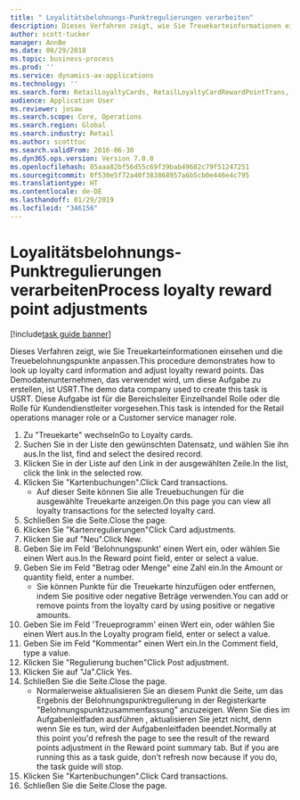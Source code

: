```yaml
---
title: " Loyalitätsbelohnungs-Punktregulierungen verarbeiten"
description: Dieses Verfahren zeigt, wie Sie Treuekarteinformationen einsehen und die Treuebelohnungspunkte anpassen.
author: scott-tucker
manager: AnnBe
ms.date: 08/29/2018
ms.topic: business-process
ms.prod: ''
ms.service: dynamics-ax-applications
ms.technology: ''
ms.search.form: RetailLoyaltyCards, RetailLoyaltyCardRewardPointTrans, RetailLoyaltyCardRewardPointAdjustment, RetailAffiliationLookup
audience: Application User
ms.reviewer: josaw
ms.search.scope: Core, Operations
ms.search.region: Global
ms.search.industry: Retail
ms.author: scotttuc
ms.search.validFrom: 2016-06-30
ms.dyn365.ops.version: Version 7.0.0
ms.openlocfilehash: 85aaa82bf56d55c69f39bab49682c79f51247251
ms.sourcegitcommit: 0f530e5f72a40f383868957a6b5cb0e446e4c795
ms.translationtype: HT
ms.contentlocale: de-DE
ms.lasthandoff: 01/29/2019
ms.locfileid: "346156"
---
```

# <a name="process-loyalty-reward-point-adjustments"></a><span data-ttu-id="5e0cd-103"> Loyalitätsbelohnungs-Punktregulierungen verarbeiten</span><span class="sxs-lookup"><span data-stu-id="5e0cd-103">Process loyalty reward point adjustments</span></span>

[!include[task guide banner](../includes/task-guide-banner.md)]

<span data-ttu-id="5e0cd-104">Dieses Verfahren zeigt, wie Sie Treuekarteinformationen einsehen und die Treuebelohnungspunkte anpassen.</span><span class="sxs-lookup"><span data-stu-id="5e0cd-104">This procedure demonstrates how to look up loyalty card information and adjust loyalty reward points.</span></span> <span data-ttu-id="5e0cd-105">Das Demodatenunternehmen, das verwendet wird, um diese Aufgabe zu erstellen, ist USRT.</span><span class="sxs-lookup"><span data-stu-id="5e0cd-105">The demo data company used to create this task is USRT.</span></span> <span data-ttu-id="5e0cd-106">Diese Aufgabe ist für die Bereichsleiter Einzelhandel Rolle oder die Rolle für Kundendienstleiter vorgesehen.</span><span class="sxs-lookup"><span data-stu-id="5e0cd-106">This task is intended for the Retail operations manager role or a Customer service manager role.</span></span>

1. <span data-ttu-id="5e0cd-107">Zu "Treuekarte" wechseln</span><span class="sxs-lookup"><span data-stu-id="5e0cd-107">Go to Loyalty cards.</span></span>
2. <span data-ttu-id="5e0cd-108">Suchen Sie in der Liste den gewünschten Datensatz, und wählen Sie ihn aus.</span><span class="sxs-lookup"><span data-stu-id="5e0cd-108">In the list, find and select the desired record.</span></span>
3. <span data-ttu-id="5e0cd-109">Klicken Sie in der Liste auf den Link in der ausgewählten Zeile.</span><span class="sxs-lookup"><span data-stu-id="5e0cd-109">In the list, click the link in the selected row.</span></span>
4. <span data-ttu-id="5e0cd-110">Klicken Sie "Kartenbuchungen".</span><span class="sxs-lookup"><span data-stu-id="5e0cd-110">Click Card transactions.</span></span>
    * <span data-ttu-id="5e0cd-111">Auf dieser Seite können Sie alle Treuebuchungen für die ausgewählte Treuekarte anzeigen.</span><span class="sxs-lookup"><span data-stu-id="5e0cd-111">On this page you can view all loyalty transactions for the selected loyalty card.</span></span>  
5. <span data-ttu-id="5e0cd-112">Schließen Sie die Seite.</span><span class="sxs-lookup"><span data-stu-id="5e0cd-112">Close the page.</span></span>
6. <span data-ttu-id="5e0cd-113">Klicken Sie "Kartenregulierungen"</span><span class="sxs-lookup"><span data-stu-id="5e0cd-113">Click Card adjustments.</span></span>
7. <span data-ttu-id="5e0cd-114">Klicken Sie auf "Neu".</span><span class="sxs-lookup"><span data-stu-id="5e0cd-114">Click New.</span></span>
8. <span data-ttu-id="5e0cd-115">Geben Sie im Feld 'Belohnungspunkt' einen Wert ein, oder wählen Sie einen Wert aus.</span><span class="sxs-lookup"><span data-stu-id="5e0cd-115">In the Reward point field, enter or select a value.</span></span>
9. <span data-ttu-id="5e0cd-116">Geben Sie im Feld "Betrag oder Menge" eine Zahl ein.</span><span class="sxs-lookup"><span data-stu-id="5e0cd-116">In the Amount or quantity field, enter a number.</span></span>
    * <span data-ttu-id="5e0cd-117">Sie können Punkte für die Treuekarte hinzufügen oder entfernen, indem Sie positive oder negative Beträge verwenden.</span><span class="sxs-lookup"><span data-stu-id="5e0cd-117">You can add or remove points from the loyalty card by using positive or negative amounts.</span></span>  
10. <span data-ttu-id="5e0cd-118">Geben Sie im Feld 'Treueprogramm' einen Wert ein, oder wählen Sie einen Wert aus.</span><span class="sxs-lookup"><span data-stu-id="5e0cd-118">In the Loyalty program field, enter or select a value.</span></span>
11. <span data-ttu-id="5e0cd-119">Geben Sie im Feld "Kommentar" einen Wert ein.</span><span class="sxs-lookup"><span data-stu-id="5e0cd-119">In the Comment field, type a value.</span></span>
12. <span data-ttu-id="5e0cd-120">Klicken Sie "Regulierung buchen"</span><span class="sxs-lookup"><span data-stu-id="5e0cd-120">Click Post adjustment.</span></span>
13. <span data-ttu-id="5e0cd-121">Klicken Sie auf "Ja".</span><span class="sxs-lookup"><span data-stu-id="5e0cd-121">Click Yes.</span></span>
14. <span data-ttu-id="5e0cd-122">Schließen Sie die Seite.</span><span class="sxs-lookup"><span data-stu-id="5e0cd-122">Close the page.</span></span>
    * <span data-ttu-id="5e0cd-123">Normalerweise aktualisieren Sie an diesem Punkt die Seite, um das Ergebnis der Belohnungspunktregulierung in der Registerkarte "Belohnungspunktzusammenfassung" anzuzeigen. Wenn Sie dies im Aufgabenleitfaden ausführen , aktualisieren Sie jetzt nicht, denn wenn Sie es tun, wird der Aufgabenleitfaden beendet.</span><span class="sxs-lookup"><span data-stu-id="5e0cd-123">Normally at this point you'd refresh the page to see the result of the reward points adjustment in the Reward point summary tab. But if you are running this as a task guide, don't refresh now because if you do, the task guide will stop.</span></span>  
15. <span data-ttu-id="5e0cd-124">Klicken Sie "Kartenbuchungen".</span><span class="sxs-lookup"><span data-stu-id="5e0cd-124">Click Card transactions.</span></span>
16. <span data-ttu-id="5e0cd-125">Schließen Sie die Seite.</span><span class="sxs-lookup"><span data-stu-id="5e0cd-125">Close the page.</span></span>

